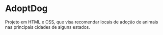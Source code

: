# AdoptDog
Projeto em HTML e CSS, que visa recomendar locais de adoção de animais nas principais cidades de alguns estados.
